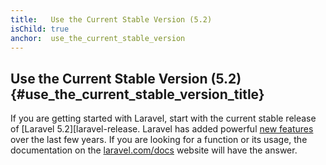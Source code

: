 ```yaml
---
title:   Use the Current Stable Version (5.2)
isChild: true
anchor:  use_the_current_stable_version
---
```


## Use the Current Stable Version (5.2) {#use_the_current_stable_version_title}

If you are getting started with Laravel, start with the current stable release of [Laravel 5.2][laravel-release. Laravel has added 
powerful [new features](#framework_highlights) over the last few years. If you are looking for a function or its usage, the 
documentation on the [laravel.com/docs][laravel-docs] website will have the answer.

[laravel-release]: https://packagist.org/packages/laravel/laravel
[laravel-docs]: http://laravel.com/docs

